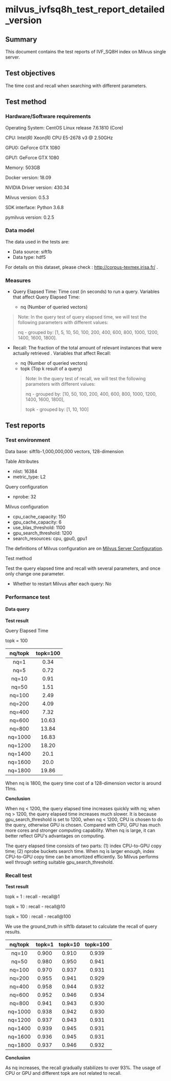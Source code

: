 # milvus_ivfsq8h_test_report_detailed_version

## Summary

This document contains the test reports of IVF_SQ8H index on Milvus single server.



## Test objectives

The time cost and recall when searching with different parameters.



## Test method

### Hardware/Software requirements

Operating System: CentOS Linux release 7.6.1810 (Core) 

CPU: Intel(R) Xeon(R) CPU E5-2678 v3 @ 2.50GHz

GPU0: GeForce GTX 1080

GPU1: GeForce GTX 1080

Memory: 503GB

Docker version: 18.09

NVIDIA Driver version: 430.34

Milvus version: 0.5.3

SDK interface: Python 3.6.8

pymilvus version: 0.2.5



### Data model

The data used in the tests are:

- Data source: sift1b
- Data type: hdf5

For details on this dataset, please check : http://corpus-texmex.irisa.fr/ .



### Measures

- Query Elapsed Time: Time cost (in seconds) to run a query. Variables that affect Query Elapsed Time:

  - nq (Number of queried vectors)
  
> Note: In the query test of query elapsed time, we will test the following parameters with different values:
  >
  > nq - grouped by: [1, 5, 10, 50, 100, 200, 400, 600, 800, 1000, 1200, 1400, 1600, 1800].
  >

- Recall: The fraction of the total amount of relevant instances that were actually retrieved . Variables that affect Recall:

  - nq (Number of queried vectors)
  - topk (Top k result of a query)

  > Note: In the query test of recall, we will test the following parameters with different values:
  >
  > nq - grouped by: [10, 50, 100, 200, 400, 600, 800, 1000, 1200, 1400, 1600, 1800], 
  >
  > topk - grouped by: [1, 10, 100]



## Test reports

### Test environment

Data base: sift1b-1,000,000,000 vectors, 128-dimension

Table Attributes

- nlist: 16384
- metric_type: L2

Query configuration 

- nprobe: 32

Milvus configuration 

- cpu_cache_capacity: 150
- gpu_cache_capacity: 6
- use_blas_threshold: 1100
- gpu_search_threshold: 1200
- search_resources: cpu, gpu0, gpu1

The definitions of Milvus configuration are on [Milvus Server Configuration](https://milvus.io/docs/milvus_config.md).

Test method

Test the query elapsed time and recall with several parameters, and once only change one parameter.

- Whether to restart Milvus after each query: No



### Performance test

#### Data query

**Test result**

Query Elapsed Time 

topk = 100

| nq/topk | topk=100 |
| :-----: | :------: |
|  nq=1   |   0.34   |
|  nq=5   |   0.72   |
|  nq=10  |   0.91   |
|  nq=50  |   1.51   |
| nq=100  |   2.49   |
| nq=200  |   4.09   |
| nq=400  |   7.32   |
| nq=600  |  10.63   |
| nq=800  |  13.84   |
| nq=1000 |  16.83   |
| nq=1200 |  18.20   |
| nq=1400 |   20.1   |
| nq=1600 |   20.0   |
| nq=1800 |  19.86   |

When nq is 1800, the query time cost of a 128-dimension vector is around 11ms. 



**Conclusion**

When nq < 1200, the query elapsed time increases quickly with nq; when nq > 1200, the query elapsed time increases much slower. It is because gpu_search_threshold is set to 1200, when nq < 1200, CPU is  chosen to do the query, otherwise GPU is chosen. Compared with CPU, GPU has much more cores and stronger computing capability. When nq is large, it can better reflect GPU's advantages on computing.

The query elapsed time consists of two parts: (1) index CPU-to-GPU copy time; (2) nprobe buckets search time. When nq is larger enough, index CPU-to-GPU copy time can be amortized efficiently. So Milvus performs well through setting suitable gpu_search_threshold.



### Recall test

**Test result**

topk = 1 : recall - recall@1

topk = 10 : recall - recall@10

topk = 100 : recall - recall@100

We use the ground_truth in sift1b dataset to calculate the recall of query results.

| nq/topk | topk=1 | topk=10 | topk=100 |
| :-----: | :----: | :-----: | :------: |
|  nq=10  | 0.900  |  0.910  |  0.939   |
|  nq=50  | 0.980  |  0.950  |  0.941   |
| nq=100  | 0.970  |  0.937  |  0.931   |
| nq=200  | 0.955  |  0.941  |  0.929   |
| nq=400  | 0.958  |  0.944  |  0.932   |
| nq=600  | 0.952  |  0.946  |  0.934   |
| nq=800  | 0.941  |  0.943  |  0.930   |
| nq=1000 | 0.938  |  0.942  |  0.930   |
| nq=1200 | 0.937  |  0.943  |  0.931   |
| nq=1400 | 0.939  |  0.945  |  0.931   |
| nq=1600 | 0.936  |  0.945  |  0.931   |
| nq=1800 | 0.937  |  0.946  |  0.932   |



**Conclusion**

As nq increases, the recall gradually stabilizes to over 93%. The usage of CPU or GPU and different topk are not related to recall.